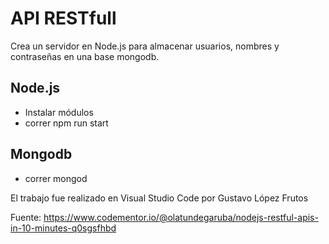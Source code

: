 # API RESTfull
Crea un servidor en Node.js para almacenar usuarios, nombres y contraseñas en una base mongodb.

## Node.js
- Instalar módulos
- correr npm run start


## Mongodb
- correr mongod


El trabajo fue realizado en Visual Studio Code por Gustavo López Frutos

Fuente:
https://www.codementor.io/@olatundegaruba/nodejs-restful-apis-in-10-minutes-q0sgsfhbd